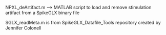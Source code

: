 NPXL_deArtifact.m --> MATLAB script to load and remove stimulation artifact from a SpikeGLX binary file



SGLX_readMeta.m is from SpikeGLX_Datafile_Tools repository created by Jennifer Colonell
